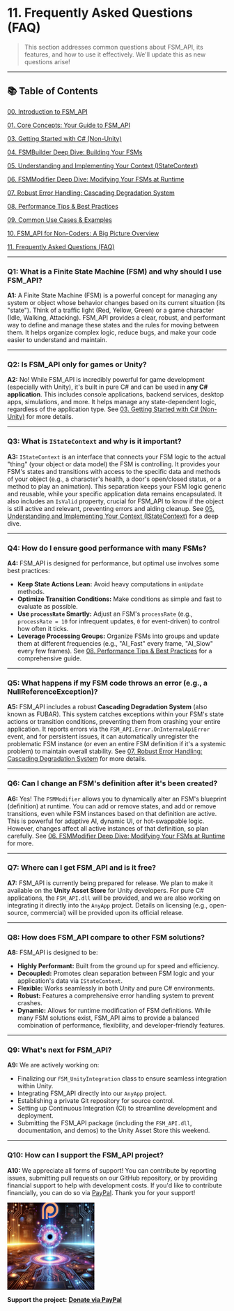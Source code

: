 # 11\. Frequently Asked Questions (FAQ)

> This section addresses common questions about FSM\_API, its features, and how to use it effectively. We'll update this as new questions arise\!

-----

## 📚 Table of Contents

[00. Introduction to FSM_API](User%20Guide/00_Introduction.md)

[01. Core Concepts: Your Guide to FSM_API](User%20Guide/01_Core_Concepts.md)

[03. Getting Started with C# (Non-Unity)](User%20Guide/03_Getting_Started_CSharp.md)

[04. FSMBuilder Deep Dive: Building Your FSMs](User%20Guide/04_FSM_Builder_Deep_Dive.md)

[05. Understanding and Implementing Your Context (IStateContext)](User%20Guide/05_Context_Implementation.md)

[06. FSMModifier Deep Dive: Modifying Your FSMs at Runtime](User%20Guide/06_FSM_Modifier_Deep_Dive.md)

[07. Robust Error Handling: Cascading Degradation System](User%20Guide/07_Error_Handling.md)

[08. Performance Tips & Best Practices](User%20Guide/08_Performance_Tips.md)

[09. Common Use Cases & Examples](User%20Guide/09_Common_Use_Cases.md)

[10. FSM_API for Non-Coders: A Big Picture Overview](User%20Guide/10_Non_Coder_Overview.md)

[11. Frequently Asked Questions (FAQ)](User%20Guide/11_FAQ.md)


-----

### **Q1: What is a Finite State Machine (FSM) and why should I use FSM\_API?**

**A1:** A Finite State Machine (FSM) is a powerful concept for managing any system or object whose behavior changes based on its current situation (its "state"). Think of a traffic light (Red, Yellow, Green) or a game character (Idle, Walking, Attacking). FSM\_API provides a clear, robust, and performant way to define and manage these states and the rules for moving between them. It helps organize complex logic, reduce bugs, and make your code easier to understand and maintain.

-----

### **Q2: Is FSM\_API only for games or Unity?**

**A2:** No\! While FSM\_API is incredibly powerful for game development (especially with Unity), it's built in pure C\# and can be used in **any C\# application**. This includes console applications, backend services, desktop apps, simulations, and more. It helps manage any state-dependent logic, regardless of the application type. See [03. Getting Started with C\# (Non-Unity)](https://www.google.com/search?q=03_Getting_Started_CSharp.md) for more details.

-----

### **Q3: What is `IStateContext` and why is it important?**

**A3:** `IStateContext` is an interface that connects your FSM logic to the actual "thing" (your object or data model) the FSM is controlling. It provides your FSM's states and transitions with access to the specific data and methods of your object (e.g., a character's health, a door's open/closed status, or a method to play an animation). This separation keeps your FSM logic generic and reusable, while your specific application data remains encapsulated. It also includes an `IsValid` property, crucial for FSM\_API to know if the object is still active and relevant, preventing errors and aiding cleanup. See [05. Understanding and Implementing Your Context (IStateContext)](https://www.google.com/search?q=05_Context_Implementation.md) for a deep dive.

-----

### **Q4: How do I ensure good performance with many FSMs?**

**A4:** FSM\_API is designed for performance, but optimal use involves some best practices:

  * **Keep State Actions Lean:** Avoid heavy computations in `onUpdate` methods.
  * **Optimize Transition Conditions:** Make conditions as simple and fast to evaluate as possible.
  * **Use `processRate` Smartly:** Adjust an FSM's `processRate` (e.g., `processRate = 10` for infrequent updates, `0` for event-driven) to control how often it ticks.
  * **Leverage Processing Groups:** Organize FSMs into groups and update them at different frequencies (e.g., "AI\_Fast" every frame, "AI\_Slow" every few frames).
    See [08. Performance Tips & Best Practices](https://www.google.com/search?q=08_Performance_Tips.md) for a comprehensive guide.

-----

### **Q5: What happens if my FSM code throws an error (e.g., a NullReferenceException)?**

**A5:** FSM\_API includes a robust **Cascading Degradation System** (also known as FUBAR). This system catches exceptions within your FSM's state actions or transition conditions, preventing them from crashing your entire application. It reports errors via the `FSM_API.Error.OnInternalApiError` event, and for persistent issues, it can automatically unregister the problematic FSM instance (or even an entire FSM definition if it's a systemic problem) to maintain overall stability. See [07. Robust Error Handling: Cascading Degradation System](https://www.google.com/search?q=07_Error_Handling.md) for more details.

-----

### **Q6: Can I change an FSM's definition after it's been created?**

**A6:** Yes\! The `FSMModifier` allows you to dynamically alter an FSM's blueprint (definition) at runtime. You can add or remove states, and add or remove transitions, even while FSM instances based on that definition are active. This is powerful for adaptive AI, dynamic UI, or hot-swappable logic. However, changes affect all active instances of that definition, so plan carefully. See [06. FSMModifier Deep Dive: Modifying Your FSMs at Runtime](https://www.google.com/search?q=06_FSM_Modifier_Deep_Dive.md) for more.

-----

### **Q7: Where can I get FSM\_API and is it free?**

**A7:** FSM\_API is currently being prepared for release. We plan to make it available on the **Unity Asset Store** for Unity developers. For pure C\# applications, the `FSM_API.dll` will be provided, and we are also working on integrating it directly into the `AnyApp` project. Details on licensing (e.g., open-source, commercial) will be provided upon its official release.

-----

### **Q8: How does FSM\_API compare to other FSM solutions?**

**A8:** FSM\_API is designed to be:

  * **Highly Performant:** Built from the ground up for speed and efficiency.
  * **Decoupled:** Promotes clean separation between FSM logic and your application's data via `IStateContext`.
  * **Flexible:** Works seamlessly in both Unity and pure C\# environments.
  * **Robust:** Features a comprehensive error handling system to prevent crashes.
  * **Dynamic:** Allows for runtime modification of FSM definitions.
    While many FSM solutions exist, FSM\_API aims to provide a balanced combination of performance, flexibility, and developer-friendly features.

-----

### **Q9: What's next for FSM\_API?**

**A9:** We are actively working on:

  * Finalizing our `FSM_UnityIntegration` class to ensure seamless integration within Unity.
  * Integrating FSM\_API directly into our `AnyApp` project.
  * Establishing a private Git repository for source control.
  * Setting up Continuous Integration (CI) to streamline development and deployment.
  * Submitting the FSM\_API package (including the `FSM_API.dll`, documentation, and demos) to the Unity Asset Store this weekend.

-----

### **Q10: How can I support the FSM_API project?**

**A10:** We appreciate all forms of support! You can contribute by reporting issues, submitting pull requests on our GitHub repository, or by providing financial support to help with development costs. If you'd like to contribute financially, you can do so via [PayPal](https://www.paypal.com/donate/?hosted_button_id=3Z7263LCQMV9J). Thank you for your support!



<a href="https://www.patreon.com/TheSingularityWorkshop" target="_blank">
    <img src="Visuals/TheSingularityWorkshop.png" alt="Support The Singularity Workshop on Patreon" height="200" style="display: block;">
</a>

**Support the project:** [**Donate via PayPal**](https://www.paypal.com/donate/?hosted_button_id=3Z7263LCQMV9J)